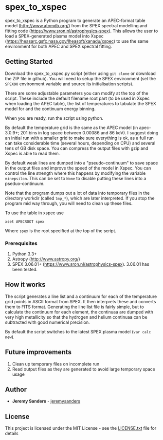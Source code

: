 # spex_to_xspec

spex_to_xspec is a Python program to generate an APEC-format table model (http://www.atomdb.org/) from the SPEX spectral modelling and fitting code  (https://www.sron.nl/astrophysics-spex). This allows the user to load a SPEX-generated plasma model into Xspec (https://heasarc.gsfc.nasa.gov/lheasoft/xanadu/xspec) to use the same environment for both APEC and SPEX spectral fitting.

## Getting Started

Download the spex_to_xspec.py script (either using `git clone` or download the ZIP file in github). You will need to setup the SPEX environment (set the `SPEX90` environment variable and source its initialisation scripts).

There are some adjustable parameters you can modify at the top of the script.  These include the default filename root part (to be used in Xspec when loading the APEC table), the list of temperatures to tabulate the SPEX model for and the continuum energy binning.

When you are ready, run the script using python.

By default the temperature grid is the same as the APEC model (in apec-3.0.9+; 201 bins in log space between 0.00086 and 86 keV). I suggest doing an initial run with a smaller grid to make sure everything is ok, as a full run can take considerable time (several hours, depending on CPU) and several tens of GB disk space. You can compress the output files with gzip and Xspec is able to read them.

By default weak lines are dumped into a "pseudo-continuum" to save space in the output files and improve the speed of the model in Xspec. You can control the line strength where this happens by modifying the variable `minepsilon`. This can be set to `None` to disable putting these lines into a pseduo-continuum.

Note that the program dumps out a lot of data into temporary files in the directory workdir (called `tmp_*`), which are later interpreted. If you stop the program mid way through, you will need to clean up these files.

To use the table in xspec use
```
xset APECROOT spex
```
Where `spex` is the root specified at the top of the script.

### Prerequisites

 1. Python 3.3+
 2. Astropy (http://www.astropy.org/)
 3. SPEX 3.06.01+ (https://www.sron.nl/astrophysics-spex). 3.06.01 has been tested.

## How it works

The script generates a line list and a continuum for each of the temperature grid points in ASCII format from SPEX. It then interprets these and converts them to FITS format. Generating the line list file is fairly simple, but to calculate the continuum for each element, the continuaa are dumped with very high metallicity so that the hydrogen and helium continuaa can be subtracted with good numerical precision.

By default the script switches to the latest SPEX plasma model (`var calc new`).


## Future improvements

 1. Clean up temporary files on incomplete run
 2. Read output files as they are generated to avoid large temporary space usage

## Author

* **Jeremy Sanders**  - [jeremysanders](https://github.com/jeremysanders)

## License

This project is licensed under the MIT License - see the [LICENSE.txt](LICENSE.txt) file for details
